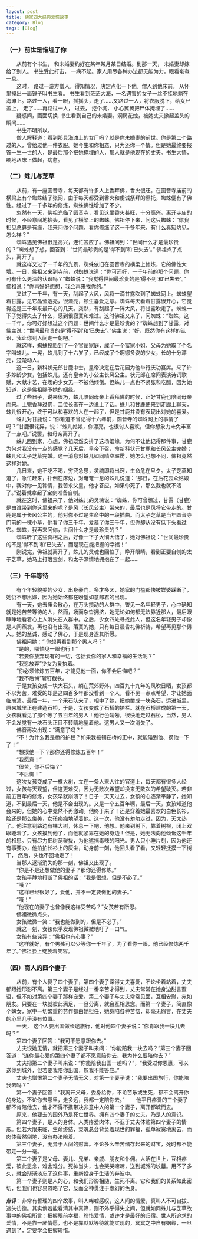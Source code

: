 ```yaml
---
layout: post
title: 佛家四大经典爱情故事
category: Blog
tags: [Blog]
---
```


### （一）前世是谁埋了你  

&#8195;&#8195;从前有个书生， 和未婚妻约好在某年某月某日结婚。到那一天， 未婚妻却嫁给了别人。 书生受此打击， 一病不起。家人用尽各种办法都无能为力，眼看奄奄一息。  
&#8195;&#8195;这时， 路过一游方僧人，得知情况，决定点化一下他。僧人到他床前， 从怀里摸出一面镜子叫书生看。 书生看到茫茫大海，一名遇害的女子一丝不挂地躺在海滩上。路过一人，看一眼，摇摇头，走了……又路过一人，将衣服脱下，给女尸盖上， 走了……再路过一人， 过去， 挖个坑， 小心翼翼把尸体掩埋了……  
&#8195;&#8195;疑惑间，画面切换. 书生看到自己的未婚妻。洞房花烛，被她丈夫掀起盖头的瞬间……  
&#8195;&#8195;书生不明所以。  
&#8195;&#8195;僧人解释道：看到那具海滩上的女尸吗？就是你未婚妻的前世。你是第二个路过的人，曾给过他一件衣服。她今生和你相恋，只为还你一个情。但是她最终要报答一生一世的人，是最后那个把她掩埋的人，那人就是他现在的丈夫。书生大悟，唰地从床上做起，病愈。  
 
### （二）蛛儿与芝草  

&#8195;&#8195;从前，有一座圆音寺，每天都有许多人上香拜佛，香火很旺。在圆音寺庙前的横梁上有个蜘蛛结了张网，由于每天都受到香火和虔诚祭拜的熏托，蜘蛛便有了佛性。经过了一千多年的修炼，蜘蛛佛性增加了不少。  
&#8195;&#8195;忽然有一天，佛祖光临了圆音寺，看见这里香火甚旺，十分高兴。离开寺庙的时候，不经意间地抬头，看见了横梁上的蜘蛛。佛祖停下来，问这只蜘蛛：“你我相见总算是有缘，我来问你个问题，看你修炼了这一千多年来，有什么真知灼见，怎么样？”  
&#8195;&#8195;蜘蛛遇见佛祖很是高兴，连忙答应了。佛祖问到：“世间什么才是最珍贵的？”蜘蛛想了想，回答到：“世间最珍贵的是‘得不到’和‘已失去’。” 佛祖点了点头，离开了。  
&#8195;&#8195;就这样又过了一千年的光景，蜘蛛依旧在圆音寺的横梁上修炼，它的佛性大增。一日，佛祖又来到寺前，对蜘蛛说道：“你可还好，一千年前的那个问题，你可有什么更深的认识吗？”蜘蛛说：“我觉得世间最珍贵的是‘得不到’和‘已失去’。” 佛祖说：“你再好好想想，我会再来找你的。”  
&#8195;&#8195;又过了一千年，有一天，刮起了大风，风将一滴甘露吹到了蜘蛛网上。蜘蛛望着甘露，见它晶莹透亮，很漂亮，顿生喜爱之意。蜘蛛每天看着甘露很开心，它觉得这是三千年来最开心的几天。突然，有刮起了一阵大风，将甘露吹走了。蜘蛛一下子觉得失去了什么，感到很寂寞和难过。这时佛祖又来了，问蜘蛛：“蜘蛛，这一千年，你可好好想过这个问题：世间什么才是最珍贵的？”蜘蛛想到了甘露，对佛主说：“世间最珍贵的是‘得不到’和‘已失去’。”佛主说：“好，既然你有这样的认识，我让你到人间走一朝吧。”  
&#8195;&#8195;就这样，蜘蛛投胎到了一个官宦家庭，成了一个富家小姐，父母为她取了个名字叫蛛儿。一晃，蛛儿到了十六岁了，已经成了个婀娜多姿的少女，长的十分漂亮，楚楚动人。  
&#8195;&#8195;这一日，新科状元郎甘鹿中士，皇帝决定在后花园为他举行庆功宴席。来了许多妙龄少女，包括蛛儿，还有皇帝的小公主长风公主。状元郎在席间表演诗词歌赋，大献才艺，在场的少女无一不被他倾倒。但蛛儿一点也不紧张和吃醋，因为她知道，这是佛祖赐予她的姻缘。  
&#8195;&#8195;过了些日子，说来很巧，蛛儿陪同母亲上香拜佛的时候，正好甘鹿也陪同母亲而来。上完香拜过佛，二位长者在一边说上了话。蛛儿和甘鹿便来到走廊上聊天，蛛儿很开心，终于可以和喜欢的人在一起了，但是甘鹿并没有表现出对她的喜爱。  
&#8195;&#8195;蛛儿对甘鹿说：“你难道不曾记得十六年前，圆音寺的蜘蛛网上的事情了吗？”甘鹿很诧异，说：“蛛儿姑娘，你漂亮，也很讨人喜欢，但你想象力未免丰富了一点吧。”说罢，和母亲离开了。  
&#8195;&#8195;蛛儿回到家，心想，佛祖既然安排了这场姻缘，为何不让他记得那件事，甘鹿为何对我没有一点的感觉？几天后，皇帝下召，命新科状元甘鹿和长风公主完婚；蛛儿和太子芝草完婚。这一消息对蛛儿如同晴空霹雳，她怎么也想不同，佛祖竟然这样对她。  
&#8195;&#8195;几日来，她不吃不喝，穷究急思，灵魂即将出窍，生命危在旦夕。太子芝草知道了，急忙赶来，扑倒在床边，对奄奄一息的蛛儿说道：“那日，在后花园众姑娘中，我对你一见钟情，我苦求父皇，他才答应。如果你死了，那么我也就不活了。”说着就拿起了宝剑准备自刎。  
&#8195;&#8195;就在这时，佛祖来了，他对蛛儿的灵魂说：“蜘蛛，你可曾想过，甘露（甘鹿）是由谁带到你这里来的呢？是风（长风公主）带来的，最后也是风将它带走的。甘鹿是属于长风公主的，他对你不过是生命中的一段插曲。而太子芝草是当年圆音寺门前的一棵小草，他看了你三千年，爱慕了你三千年，但你却从没有低下头看过它。蜘蛛，我再来问你，世间什么才是最珍贵的？”  
&#8195;&#8195;蜘蛛听了这些真相之后，好像一下子大彻大悟了，她对佛祖说：“世间最珍贵的不是‘得不到’和‘已失去’，而是现在能把握的幸福！”  
&#8195;&#8195;刚说完，佛祖就离开了，蛛儿的灵魂也回位了，睁开眼睛，看到正要自刎的太子芝草，她马上打落宝剑，和太子深情地拥抱在了一起……  

### （三）千年等待  

&#8195;&#8195;有个年轻貌美的少女，出身豪门、多才多艺，她家的门槛都快被媒婆踩断了，她仍不想出嫁，因为她始终都在盼望如意郎君的出现。  
&#8195;&#8195;有一天，她去庙会散心，在万头攒动的人群中，瞥见一名年轻男子，心中确知就是她苦苦等待的人，然而，场面杂沓拥挤，她无论如何都无法靠近那人，最后眼睁睁地看着心上人消失在人群中。之后，少女四处寻找此人，但这名年轻男子却像是人间蒸发，再也没有出现。落寞的她，只有每日晨昏礼佛祈祷，希望再见那个男人。她的至诚，感动了佛心，于是现身遂其所愿。  
&#8195;&#8195;佛祖问她：“ 你想再看到那个男人吗？”  
&#8195;&#8195;“是的，哪怕见一眼也行！”  
&#8195;&#8195;“若要你放弃现有的一切，包括爱你的家人和幸福的生活呢？”  
&#8195;&#8195;“我愿放弃”少女为爱执着。  
&#8195;&#8195;“你必须修炼五百年，才能见他一面，你不会后悔吧？”  
&#8195;&#8195;“我不后悔”斩钉截铁。  
&#8195;&#8195;于是女孩变成一块大石头，躺在荒郊野外，四百九十九年的风吹日晒，女孩都不以为苦，难受的却是这四百多年都没看到一个人，看不见一点点希望，才让她面临崩溃。最后一年，一个采石队来了，相中了她，把她凿成一块条石，运进城里，原来城里正在建造石桥，于是，女孩变成了石桥的护栏。就在石桥建成的第一天，女孩就看见了那个等了五百年的男人！他行色匆匆，很快地走过石桥，当然，男人不会发觉有一块石头正目不转睛地望着他。这男人又一次消失了。  
&#8195;&#8195;佛音再次出现：“满意了吗？”  
&#8195;&#8195;“不！为什么我是桥的护栏？如果我被铺在桥的正中，就能碰到他、摸他一下了！”  
&#8195;&#8195;“想摸他一下？那你还得修炼五百年！”  
&#8195;&#8195;“我愿意！”  
&#8195;&#8195;“很苦，你不后悔？”  
&#8195;&#8195;“不后悔！”  
&#8195;&#8195;这次女孩变成了一棵大树，立在一条人来人往的官道上，每天都有很多人经过，女孩每天观望，但这更难受，因为无数次希望却换来无数次的希望破灭。若非前五百年的修炼，女孩早就崩溃了！日子一天天过去，女孩的心逐渐平静了，她知道，不到最后一天，他是不会出现的。又是一个五百年啊，最后一天，女孩知道他会来的，但她的心中竟然不再激动。他终于来了！还是穿着她最喜欢的白色长衫，脸还是那么俊美，女孩痴痴地望着他。这一次，他没有匆匆走过，因为，天太热了。他注意到路边有棵大树，休息一下吧，他想。他来到树下，靠着树根，闭上双眼睡着了。女孩摸到他了，而他就紧靠在她的身边！但是，她无法向他倾诉这千年的相思。只有尽力把树荫聚拢，为他遮挡毒辣的阳光。男人只小睡片刻，因为他还有事要办，他拍拍长衫上的灰尘，动身前一刻，他回头看了看，又轻轻抚摸一下树干， 然后，头也不回地走了！  
&#8195;&#8195;当那人逐渐消失的那一刻，佛祖又出现了。  
&#8195;&#8195;“你是不是还想做他的妻子？那你还得修炼。”   
&#8195;&#8195;女孩平静地打断了佛祖的话：“我是很想，但是不必了。”  
&#8195;&#8195;“哦？”  
&#8195;&#8195;“这样已经很好了，爱他，并不一定要做他的妻子。”  
&#8195;&#8195;“哦！”  
&#8195;&#8195;“他现在的妻子也曾像我这样受苦吗？”女孩若有所思。  
&#8195;&#8195;佛祖微微点头。  
&#8195;&#8195;女孩微微一笑：“我也能做到的，但是不必了。”  
&#8195;&#8195;就这一刻，女孩似乎发现佛祖微微地吁了一口气。  
&#8195;&#8195;女孩有些诧异：“佛祖也有心事？”  
&#8195;&#8195;“这样就好，有个男孩可以少等你一千年了，为了看你一眼，他已经修炼两千年了。”佛祖脸上绽放着笑容。  

### （四）商人的四个妻子  

&#8195;&#8195;从前，有个人娶了四个妻子，第四个妻子深得丈夫喜爱，不论坐着站着，丈夫都跟她形影不离。第三个妻子是经过一番辛苦才得到，丈夫常常在她身边甜言蜜语，但不如对第四个妻子那样宠爱。第二个妻子与丈夫常常见面，互相安慰，宛如朋友。只要在一块就彼此满足，一旦分离，就会互相思念。而第一个妻子，简直像个婢女，家中一切繁重的劳作都由她担任，她身陷各种苦恼，却毫无怨言，在丈夫的心里几乎没有位置。  
&#8195;&#8195;一天， 这个人要出国做长途旅行，他对他四个妻子说：“你肯跟我一块儿去吗？”  
&#8195;&#8195;第四个妻子回答：“我可不愿意跟你去。”  
&#8195;&#8195;丈夫恨她无情，就把第三个妻子叫来问：“你能陪我一块去吗？”第三个妻子回答道：“连你最心爱的第四个妻子都不愿意陪你去，我为什么要陪你去？”  
&#8195;&#8195;丈夫把第二个妻子叫来说：“你能陪我出国一趟吗？”，“我受过你恩惠，可以送你到城外，但若要我陪你出国，恕我不能答应。”  
&#8195;&#8195;丈夫也憎恨第二个妻子无情无义，对第一个妻子说：“我要出国旅行，你能陪我去吗？”  
&#8195;&#8195;第一个妻子回答：“我离开父母，委身给你，不论苦乐或生死，都不会离开你的身边。不论你去哪里，走多远，我都一定陪你去。”
&#8195;&#8195;他平日疼爱的三个妻子都不肯陪他去，他才不得不携带决非意中人的第一个妻子，离开都城而去。  
&#8195;&#8195;原来，他要去的国外乃是死亡世界。拥有四个妻子的丈夫，乃是人的意识。  
&#8195;&#8195;第四个妻子，是人的身体。人类疼爱肉体，不亚于丈夫体贴第四个妻子的情形。但若大限来临，生命终结，灵魂总会背负着现世的罪福，孤单寂寞地离去，而肉体轰然倒地，没有办法陪着。  
&#8195;&#8195;第三个妻子，无异于人间的财富。不论多么辛苦储存起来的财宝，死时都不能带走一分一毫。  
&#8195;&#8195;第二个妻子是父母、妻儿、兄弟、亲戚、朋友和仆佣。人活在世上，互相疼爱，彼此思念，难舍难分。死神当头，也会哭哭啼啼，送到城外的坟墓。用不了多久，就会渐渐淡忘了这件事，重新投身于生活的奔波中。  
&#8195;&#8195;第一个妻子则是人的心，和我们形影相随，生死不离。它和我们的关系如此密切，但我们也容易忽略了它，反而全神贯注于虚幻的色身。  

**点评**：非常有哲理的四个故事，叫人唏嘘感叹，这人间的情爱，真叫人不可自拔、迷失彷徨。其实倘若能看清其中真谛，则不外乎得失之间，但就如同蛛儿与芝草故事中的佛祖所言：把握眼前幸福，珍惜爱情，或许才是最好的归宿。世人所追求的爱情，不是靠一厢情愿，也不是靠默默等待就能实现的，冥冥之中自有姻缘，一旦遇到了，定要学会把握珍惜。  

